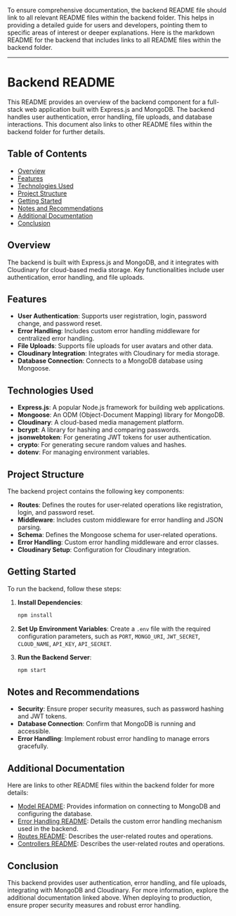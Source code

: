 
To ensure comprehensive documentation, the backend README file should link to all relevant README files within the backend folder. This helps in providing a detailed guide for users and developers, pointing them to specific areas of interest or deeper explanations. Here is the markdown README for the backend that includes links to all README files within the backend folder.

---

# Backend README

This README provides an overview of the backend component for a full-stack web application built with Express.js and MongoDB. The backend handles user authentication, error handling, file uploads, and database interactions. This document also links to other README files within the backend folder for further details.

## Table of Contents
- [Overview](#overview)
- [Features](#features)
- [Technologies Used](#technologies-used)
- [Project Structure](#project-structure)
- [Getting Started](#getting-started)
- [Notes and Recommendations](#notes-and-recommendations)
- [Additional Documentation](#additional-documentation)
- [Conclusion](#conclusion)

## Overview
The backend is built with Express.js and MongoDB, and it integrates with Cloudinary for cloud-based media storage. Key functionalities include user authentication, error handling, and file uploads.

## Features
- **User Authentication**: Supports user registration, login, password change, and password reset.
- **Error Handling**: Includes custom error handling middleware for centralized error handling.
- **File Uploads**: Supports file uploads for user avatars and other data.
- **Cloudinary Integration**: Integrates with Cloudinary for media storage.
- **Database Connection**: Connects to a MongoDB database using Mongoose.

## Technologies Used
- **Express.js**: A popular Node.js framework for building web applications.
- **Mongoose**: An ODM (Object-Document Mapping) library for MongoDB.
- **Cloudinary**: A cloud-based media management platform.
- **bcrypt**: A library for hashing and comparing passwords.
- **jsonwebtoken**: For generating JWT tokens for user authentication.
- **crypto**: For generating secure random values and hashes.
- **dotenv**: For managing environment variables.

## Project Structure
The backend project contains the following key components:

- **Routes**: Defines the routes for user-related operations like registration, login, and password reset.
- **Middleware**: Includes custom middleware for error handling and JSON parsing.
- **Schema**: Defines the Mongoose schema for user-related operations.
- **Error Handling**: Custom error handling middleware and error classes.
- **Cloudinary Setup**: Configuration for Cloudinary integration.

## Getting Started
To run the backend, follow these steps:

1. **Install Dependencies**:
   ```bash
   npm install
   ```

2. **Set Up Environment Variables**:
   Create a `.env` file with the required configuration parameters, such as `PORT`, `MONGO_URI`, `JWT_SECRET`, `CLOUD_NAME`, `API_KEY`, `API_SECRET`.

3. **Run the Backend Server**:
   ```bash
   npm start
   ```

## Notes and Recommendations
- **Security**: Ensure proper security measures, such as password hashing and JWT tokens.
- **Database Connection**: Confirm that MongoDB is running and accessible.
- **Error Handling**: Implement robust error handling to manage errors gracefully.

## Additional Documentation
Here are links to other README files within the backend folder for more details:

- [Model README](./models/readme.md): Provides information on connecting to MongoDB and configuring the database.
- [Error Handling README](./middleware/readme.md): Details the custom error handling mechanism used in the backend.
- [Routes README](./route/readme.md): Describes the user-related routes and operations.
- [Controllers README](./controllers/readme.md): Describes the user-related routes and operations.

## Conclusion
This backend provides user authentication, error handling, and file uploads, integrating with MongoDB and Cloudinary. For more information, explore the additional documentation linked above. When deploying to production, ensure proper security measures and robust error handling.
